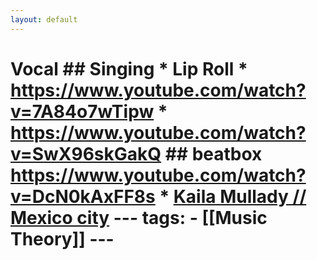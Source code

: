 ```yaml
---
layout: default
---
```


# Vocal   ## Singing  * Lip Roll    * https://www.youtube.com/watch?v=7A84o7wTipw   * https://www.youtube.com/watch?v=SwX96skGakQ  ## beatbox https://www.youtube.com/watch?v=DcN0kAxFF8s  * [Kaila Mullady // Mexico city](https://www.youtube.com/watch?v=Y2t4IB_hUvk)   --- tags:   - [[Music Theory]]    ---
